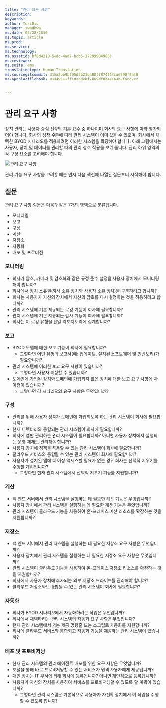 ```yaml
---
title: "관리 요구 사항"
description: 
keywords: 
author: YuriDio
manager: swadhwa
ms.date: 04/28/2016
ms.topic: article
ms.prod: 
ms.service: 
ms.technology: 
ms.assetid: bf0d4210-5edc-4ad7-bcb5-372099049630
ms.reviewer: 
ms.suite: ems
translationtype: Human Translation
ms.sourcegitcommit: 31ba2bb9bf95d3b21ba08f7874f12cae790f9af0
ms.openlocfilehash: 81d49611ffe8cadcbf7b69df0b4cbb322faee2ee


---
```


# 관리 요구 사항

장치 관리는 사용자 중심 전략의 기본 요수 중 하나이며 회사의 요구 사항에 따라 평가되어야 합니다. 회사의 성장 수준에 따라 관리 시스템이 이미 있을 수 있으며, 회사에서 채택한 BYOD 시나리오를 적용하려면 이러한 시스템을 확장해야 합니다. 아래 그림에서는 사용자, 장치 및 데이터를 관리할 때의 관리 상호 작용을 보여 줍니다. 관리 하위 영역의 각 구성 요소를 고려해야 합니다.

![관리 요구 사항](./media/BYOD_Figure4.png)

관리 기능 요구 사항을 고려할 때는 먼저 다음 섹션에 나열된 질문부터 시작해야 합니다.

## 질문

관리 요구 사항 질문은 다음과 같은 7개의 영역으로 분류됩니다.

- 모니터링
- 보고
- 구성
- 계산
- 저장소
- 자동화
- 배포 및 프로비전


### 모니터링

- 회사가 암호, 카메라 및 암호화와 같은 규정 준수 설정을 사용자 장치에서 모니터링해야 합니까?
- 회사에서 장치 소유권(회사 소유 장치와 사용자 소유 장치)을 구분하려고 합니까?
- 회사는 사용자가 자신의 장치에서 자신의 암호를 다시 설정하는 것을 허용하려고 합니까?
- 관리 시스템에 기본 제공되는 로깅 기능이 회사에 필요합니까?
- 관리 시스템에 기본 제공되는 감사 기능이 회사에 필요합니까?
- 회사는 이 로깅 유형을 단일 리포지토리에 집계합니까?

### 보고

- BYOD 모델에 대한 보고 기능이 회사에 필요합니까?
    - 그렇다면 어떤 유형의 보고서(예: 업데이트, 설치된 소프트웨어 및 인벤토리)가 필요합니까?
- 관리 시스템에 이러한 보고 요구 사항이 있습니까?
    - 그렇다면 사용자 지정할 수 있습니까?
- 도메인에 가입된 장치와 도메인에 가입되지 않은 장치에 대한 보고 요구 사항에 차이점이 있습니까?
    - 그렇다면 각 시나리오의 요구 사항은 무엇입니까?

### 구성

- 관리를 위해 사용자 장치가 도메인에 가입되도록 하는 관리 시스템이 회사에 필요합니까?
- 현재 디렉터리와 통합되는 관리 시스템이 회사에 필요합니까?
- 회사에 앱만 관리하는 관리 시스템이 필요합니까? 아니면 사용자 장치에서 실행되는 운영 체제도 관리해야 합니까?
- 사용자 장치에 정책을 적용할 수 있는 관리 시스템이 회사에 필요합니까?
- 클라우드 서비스와 통합될 수 있는 관리 시스템이 회사에 필요합니까?
- 사용자가 설치된 앱에 더 이상 액세스할 필요가 없는 경우 회사는 선택적 지우기를 수행할 계획입니까?
    - 그렇다면 현재 관리 시스템에서 선택적 지우기 기능을 지원합니까?

### 계산

- 백 엔드 서버에서 관리 시스템을 실행하는 데 필요한 계산 기능은 무엇입니까?
- 사용자 장치에서 관리 시스템을 실행하는 데 필요한 계산 기능은 무엇입니까?
- 관리 시스템이 클라우드 기능을 사용하여 온-프레미스 계산 리소스를 확장하는 것을 지원합니까?

### 저장소

- 백 엔드 서버에서 관리 시스템을 실행하는 데 필요한 저장소 요구 사항은 무엇입니까?
- 사용자 장치에서 관리 시스템을 실행하는 데 필요한 저장소 요구 사항은 무엇입니까?
- 관리 시스템이 클라우드 기능을 사용하여 온-프레미스 저장소 리소스를 확장하는 것을 지원합니까?
- 회사에서 사용자 장치에 추가되는 외부 저장소 드라이브를 관리해야 합니까?
- 클라우드 저장소와도 통합될 수 있는 관리 시스템이 회사에 필요합니까?

### 자동화

- 회사가 BYOD 시나리오에서 자동화하려는 작업은 무엇입니까?
- 회사에서 채택하려는 관리 시스템의 자동화 요구 사항은 무엇입니까?
- 현재 관리 시스템에서 기본 제공 명령줄 또는 스크립트 자동화를 지원합니까?
- 회사에 클라우드 서비스와 통합되고 자동화 기능을 제공하는 관리 시스템이 있습니까?

### 배포 및 프로비저닝

- 현재 관리 시스템의 관리 에이전트 배포를 위한 요구 사항은 무엇입니까?
- 포털을 통해 바로 프로비저닝할 수 있는 서비스가 원격 사용자에게 제공됩니까?
- 개인 장치는 IT 부서에 의해 회사에 등록됩니까? 아니면 개인적으로 등록됩니까?
- 사용자가 자신의 장치를 사용하여 서비스를 프로비저닝할 수 있도록 할 계획이 있습니까?
    - 그렇다면 관리 시스템은 기본적으로 사용자가 자신의 장치에서 이 작업을 수행할 수 있도록 합니까?




<!--HONumber=Jul16_HO3-->


